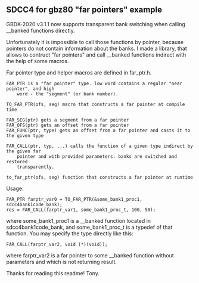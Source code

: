 SDCC4 for gbz80 "far pointers" example
--------------------------------------

GBDK-2020 v3.1.1 now supports transparent bank switching when calling __banked functions directly.

Unfortunately it is impossible to call those functions by pointer, because pointers do not
contain information about the banks. I made a library, that allows to contruct "far pointers" 
and call __banked functions indirect with the help of some macros.

Far pointer type and helper macros are defined in far_ptr.h.

	FAR_PTR is a "far pointer" type. low word contains a regular "near pointer", and high 
		word - the "segment" (or bank number).

	TO_FAR_PTR(ofs, seg) macro that constructs a far pointer at compile time

	FAR_SEG(ptr) gets a segment from a far pointer
	FAR_OFS(ptr) gets an offset from a far pointer
	FAR_FUNC(ptr, type) gets an offset from a far pointer and casts it to the given type

	FAR_CALL(ptr, typ, ...) calls the function of a given type indirect by the given far 
		pointer and with provided parameters. banks are switched and restored 
		transparently.

	to_far_ptr(ofs, seg) function that constructs a far pointer at runtime

Usage:

	FAR_PTR farptr_var0 = TO_FAR_PTR(&some_bank1_proc1, sdcc4bank1code_bank);
	res = FAR_CALL(farptr_var1, some_bank1_proc_t, 100, 50);

where some_bank1_proc1 is a __banked function located in sdcc4bank1code_bank, and some_bank1_proc_t 
is a typedef of that function. You may specify the type directly like this:

	FAR_CALL(farptr_var2, void (*)(void));
	
where farptr_var2 is a far pointer to some __banked function without parameters and which is not returning result.


Thanks for reading this readme! Tony.
